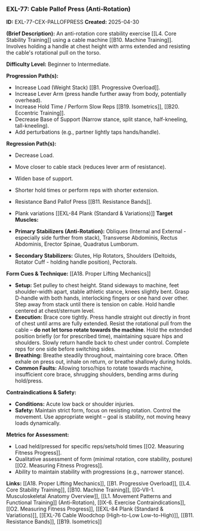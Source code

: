 ### **EXL-77: Cable Pallof Press (Anti-Rotation)**

**ID:** EXL-77-CEX-PALLOFPRESS **Created:** 2025-04-30

**(Brief Description):** An anti-rotation core stability exercise [[L4. Core Stability Training]] using a cable machine [[B10. Machine Training]]. Involves holding a handle at chest height with arms extended and resisting the cable's rotational pull on the torso.

**Difficulty Level:** Beginner to Intermediate.

**Progression Path(s):**

- Increase Load (Weight Stack) [[B1. Progressive Overload]].
- Increase Lever Arm (press handle further away from body, potentially overhead).
- Increase Hold Time / Perform Slow Reps [[B19. Isometrics]], [[B20. Eccentric Training]].
- Decrease Base of Support (Narrow stance, split stance, half-kneeling, tall-kneeling).
- Add perturbations (e.g., partner lightly taps hands/handle).

**Regression Path(s):**

- Decrease Load.
- Move closer to cable stack (reduces lever arm of resistance).
- Widen base of support.
- Shorter hold times or perform reps with shorter extension.
- Resistance Band Pallof Press [[B11. Resistance Bands]].
- Plank variations [[EXL-84 Plank (Standard & Variations)]]
**Target Muscles:**

- **Primary Stabilizers (Anti-Rotation):** Obliques (Internal and External - especially side further from stack), Transverse Abdominis, Rectus Abdominis, Erector Spinae, Quadratus Lumborum.
- **Secondary Stabilizers:** Glutes, Hip Rotators, Shoulders (Deltoids, Rotator Cuff - holding handle position), Pectorals.

**Form Cues & Technique:** [[A18. Proper Lifting Mechanics]]

- **Setup:** Set pulley to chest height. Stand sideways to machine, feet shoulder-width apart, stable athletic stance, knees slightly bent. Grasp D-handle with both hands, interlocking fingers or one hand over other. Step away from stack until there is tension on cable. Hold handle centered at chest/sternum level.
- **Execution:** Brace core tightly. Press handle straight out directly in front of chest until arms are fully extended. Resist the rotational pull from the cable – **do not let torso rotate towards the machine**. Hold the extended position briefly (or for prescribed time), maintaining square hips and shoulders. Slowly return handle back to chest under control. Complete reps for one side before switching sides.
- **Breathing:** Breathe steadily throughout, maintaining core brace. Often exhale on press out, inhale on return, or breathe shallowly during holds.
- **Common Faults:** Allowing torso/hips to rotate towards machine, insufficient core brace, shrugging shoulders, bending arms during hold/press.

**Contraindications & Safety:**

- **Conditions:** Acute low back or shoulder injuries.
- **Safety:** Maintain strict form, focus on resisting rotation. Control the movement. Use appropriate weight – goal is stability, not moving heavy loads dynamically.

**Metrics for Assessment:**

- Load held/pressed for specific reps/sets/hold times [[O2. Measuring Fitness Progress]].
- Qualitative assessment of form (minimal rotation, core stability, posture) [[O2. Measuring Fitness Progress]].
- Ability to maintain stability with progressions (e.g., narrower stance).

**Links:** [[A18. Proper Lifting Mechanics]], [[B1. Progressive Overload]], [[L4. Core Stability Training]], [[B10. Machine Training]], [[G-VII-1. Musculoskeletal Anatomy Overview]], [[L1. Movement Patterns and Functional Training]] (Anti-Rotation), [[IX-6. Exercise Contraindications]], [[O2. Measuring Fitness Progress]], [[EXL-84 Plank (Standard & Variations)]], [[EXL-76 Cable Woodchop (High-to-Low  Low-to-High)]], [[B11. Resistance Bands]], [[B19. Isometrics]]